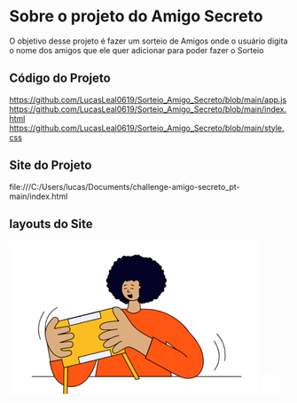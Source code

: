 # Sobre o projeto do Amigo Secreto 

O objetivo desse projeto é fazer um sorteio de Amigos onde o usuário digita o nome dos amigos que ele quer adicionar para poder fazer o Sorteio 

## Código do Projeto 
https://github.com/LucasLeal0619/Sorteio_Amigo_Secreto/blob/main/app.js
https://github.com/LucasLeal0619/Sorteio_Amigo_Secreto/blob/main/index.html
https://github.com/LucasLeal0619/Sorteio_Amigo_Secreto/blob/main/style.css

## Site do Projeto 
file:///C:/Users/lucas/Documents/challenge-amigo-secreto_pt-main/index.html 

## layouts do Site 
![amigo-secreto](https://github.com/LucasLeal0619/Sorteio_Amigo_Secreto/blob/main/assets/amigo-secreto.png)
![play_circle_outline](https://github.com/LucasLeal0619/Sorteio_Amigo_Secreto/blob/main/assets/play_circle_outline.png)
